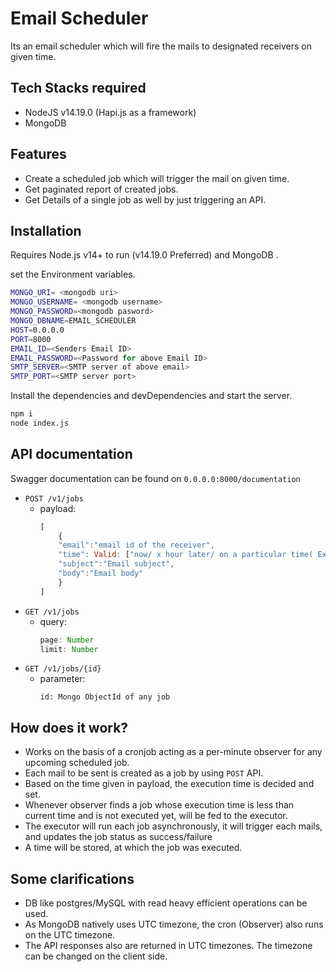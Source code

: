 # Email Scheduler

Its an email scheduler which will fire the mails to designated receivers on given time.

## Tech Stacks required
- NodeJS v14.19.0 (Hapi.js as a framework)
- MongoDB

## Features

- Create a scheduled job which will trigger the mail on given time.
- Get paginated report of created jobs.
- Get Details of a single job as well by just triggering an API.

## Installation

Requires Node.js v14+ to run (v14.19.0 Preferred) and MongoDB .

set the Environment variables.

```sh
MONGO_URI= <mongodb uri>
MONGO_USERNAME= <mongodb username>
MONGO_PASSWORD=<mongodb pasword>
MONGO_DBNAME=EMAIL_SCHEDULER
HOST=0.0.0.0
PORT=8000
EMAIL_ID=<Senders Email ID>
EMAIL_PASSWORD=<Password for above Email ID>
SMTP_SERVER=<SMTP server of above email>
SMTP_PORT=<SMTP server port>
```

Install the dependencies and devDependencies and start the server.

```sh
npm i
node index.js
```

## API documentation
Swagger documentation can be found on `0.0.0.0:8000/documentation`

- `POST /v1/jobs`
    - payload:
        ```js
        [
            { 
            "email":"email id of the receiver",
            "time": Valid: ["now/ x hour later/ on a particular time( Ex- 21st march,2022,6:00 AM)"],
            "subject":"Email subject",
            "body":"Email body"
            }
        ]
        ```
- `GET /v1/jobs`
    - query:
        ```js
        page: Number
        limit: Number
        ```
- `GET /v1/jobs/{id}`
    - parameter:
        ```
        id: Mongo ObjectId of any job
        ```
        
## How does it work?
- Works on the basis of a cronjob acting as a per-minute observer for any upcoming scheduled job.
- Each mail to be sent is created as a job by using `POST` API.
- Based on the time given in payload, the execution time is decided and set.
- Whenever observer finds a job whose execution time is less than current time and is not executed yet, will be fed to the executor.
- The executor will run each job asynchronously, it will trigger each mails, and updates the job status as success/failure
- A time will be stored, at which the job was executed.

## Some clarifications
- DB like postgres/MySQL with read heavy efficient operations can be used.
- As MongoDB natively uses UTC timezone, the cron (Observer) also runs on the UTC timezone.
- The API responses also are returned in UTC timezones. The timezone can be changed on the client side.